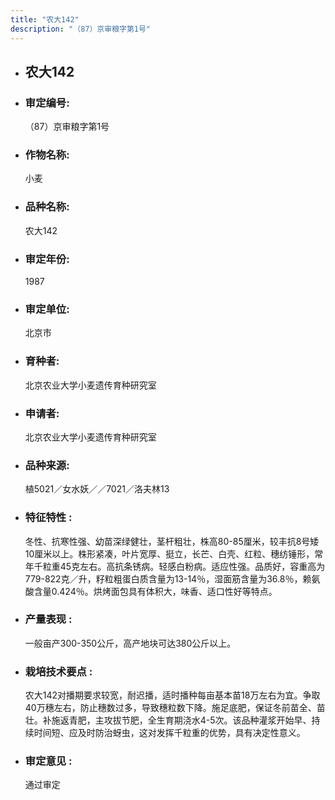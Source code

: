 ```yaml
---
title: "农大142"
description: "（87）京审粮字第1号"
---
```

* ## 农大142
* ###  审定编号:  
   （87）京审粮字第1号

*  ### 作物名称:  
   小麦

*   ###  品种名称: 
    农大142

*   ### 审定年份: 
    1987

*   ### 审定单位:  
    北京市

*   ### 育种者:  
    北京农业大学小麦遗传育种研究室

*   ### 申请者:  
    北京农业大学小麦遗传育种研究室

*   ### 品种来源:  
    植5021／女水妖／／7021／洛夫林13

*   ### 特征特性 : 
    冬性、抗寒性强、幼苗深绿健壮，茎杆粗壮，株高80-85厘米，较丰抗8号矮10厘米以上。株形紧凑，叶片宽厚、挺立，长芒、白壳、红粒、穗纺锤形，常年千粒重45克左右。高抗条锈病。轻感白粉病。适应性强。品质好，容重高为779-822克／升，籽粒粗蛋白质含量为13-14％，湿面筋含量为36.8％，赖氨酸含量0.424％。烘烤面包具有体积大，味香、适口性好等特点。

*   ### 产量表现 : 
    一般亩产300-350公斤，高产地块可达380公斤以上。

*   ### 栽培技术要点 : 
    农大142对播期要求较宽，耐迟播，适时播种每亩基本苗18万左右为宜。争取40万穗左右，防止穗数过多，导致穗粒数下降。施足底肥，保证冬前苗全、苗壮。补施返青肥，主攻拔节肥，全生育期浇水4-5次。该品种灌浆开始早、持续时间短、应及时防治蚜虫，这对发挥千粒重的优势，具有决定性意义。

*   ### 审定意见 : 
    通过审定
